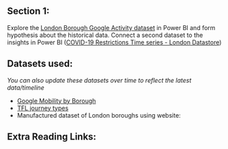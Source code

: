 ## Section 1: 

Explore the [London Borough Google Activity dataset](https://data.london.gov.uk/dataset/public-transport-journeys-type-transport) in Power BI and form hypothesis about the historical data. Connect a second dataset to the insights in Power BI ([COVID-19 Restrictions Time series - London Datastore](https://data.london.gov.uk/dataset/covid-19-restrictions-timeseries))

## Datasets used:
*You can also update these datasets over time to reflect the latest data/timeline*

* [Google Mobility by Borough](https://data.london.gov.uk/dataset/google-mobility-by-borough)
* [TFL journey types](https://data.london.gov.uk/dataset/public-transport-journeys-type-transport)
* Manufactured dataset of London boroughs using website:  

## Extra Reading Links:
